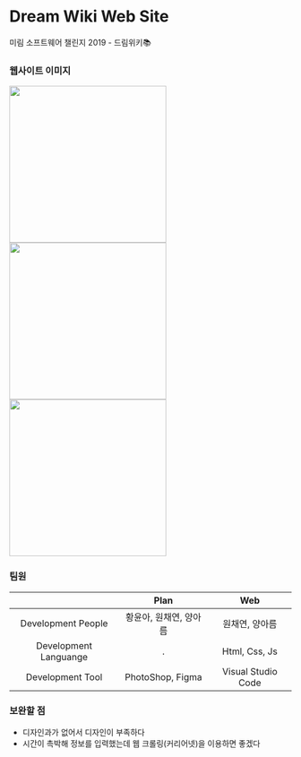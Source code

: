 # Dream Wiki Web Site
미림 소프트웨어 챌린지 2019 - 드림위키📚

### 웹사이트 이미지
<div>
<img src ="https://user-images.githubusercontent.com/48716298/71766617-22201c00-2f45-11ea-92fd-118acdf4b219.PNG" width="280"></img>   
<img src ="https://user-images.githubusercontent.com/48716298/71766619-23e9df80-2f45-11ea-9362-017023e4bc58.PNG" width="280"></img>   
<img src ="https://user-images.githubusercontent.com/48716298/71766800-5268ba00-2f47-11ea-8bfc-d7e3bb6b2fe0.PNG" width="280"></img>   
</div>

### 팀원
|                      | Plan | Web |
|:--------------------:|:----:|:-------:|
| Development People | 황윤아, 원채연, 양아름 | 원채연, 양아름|
| Development Languange | . | Html, Css, Js |
| Development Tool | PhotoShop, Figma | Visual Studio Code |

### 보완할 점
- 디자인과가 없어서 디자인이 부족하다
- 시간이 촉박해 정보를 입력했는데 웹 크롤링(커리어넷)을 이용하면 좋겠다
